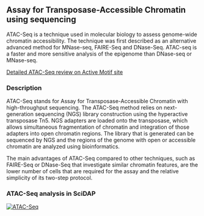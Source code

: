 ## Assay for Transposase-Accessible Chromatin using sequencing

ATAC-Seq is a technique used in molecular biology to assess genome-wide chromatin accessibility. The technique was first described as an alternative advanced method for MNase-seq, FAIRE-Seq and DNase-Seq. ATAC-seq is a faster and more sensitive analysis of the epigenome than DNase-seq or MNase-seq.

[Detailed ATAC-Seq review on Active Motif site](https://www.activemotif.com/blog-atac-seq)

### Description

ATAC-Seq stands for Assay for Transposase-Accessible Chromatin with high-throughput sequencing. The ATAC-Seq method relies on next-generation sequencing (NGS) library construction using the hyperactive transposase Tn5. NGS adapters are loaded onto the transposase, which allows simultaneous fragmentation of chromatin and integration of those adapters into open chromatin regions. The library that is generated can be sequenced by NGS and the regions of the genome with open or accessible chromatin are analyzed using bioinformatics.

The main advantages of ATAC-Seq compared to other techniques, such as FAIRE-Seq or DNase-Seq that investigate similar chromatin features, are the lower number of cells that are required for the assay and the relative simplicity of its two-step protocol.



### ATAC-Seq analysis in SciDAP

[![ATAC-Seq](http://img.youtube.com/vi/nsTgTe6fe9c/0.jpg)](http://www.youtube.com/watch?v=nsTgTe6fe9c "ATAC-Seq")
